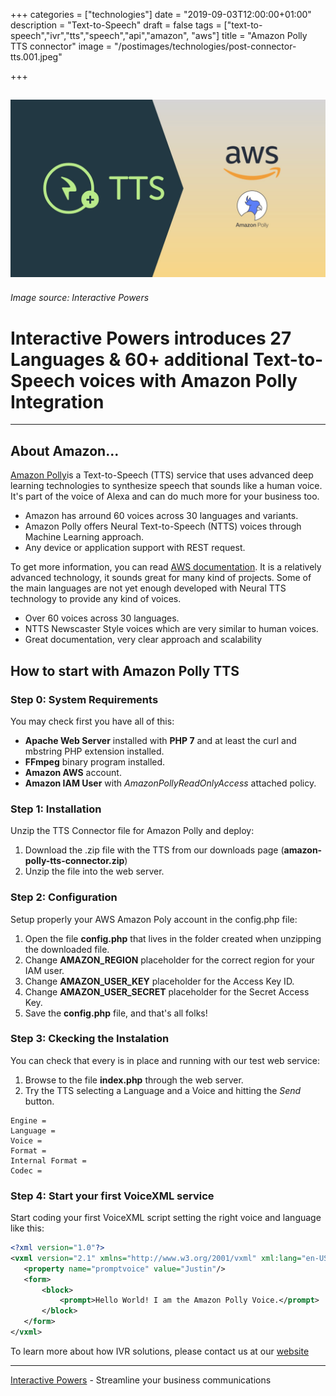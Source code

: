 +++
categories = ["technologies"]
date = "2019-09-03T12:00:00+01:00"
description = "Text-to-Speech"
draft = false
tags = ["text-to-speech","ivr","tts","speech","api","amazon", "aws"]
title = "Amazon Polly TTS connector"
image = "/postimages/technologies/post-connector-tts.001.jpeg"

+++

![Amazon Polly TTS](/postimages/technologies/post-connector-tts.001.jpeg)
---------
###### Image source: Interactive Powers

#	Interactive Powers introduces 27 Languages & 60+ additional Text-to-Speech voices with Amazon Polly Integration
---

##	About Amazon...

[Amazon Polly](https://aws.amazon.com/polly/)is a Text-to-Speech (TTS) service that uses advanced deep learning technologies to synthesize speech that sounds like a human voice. It's part of the voice of Alexa and can do much more for your business too.

* Amazon has arround 60 voices across 30 languages and variants.
* Amazon Polly offers Neural Text-to-Speech (NTTS) voices through Machine Learning approach.
* Any device or application support with REST request.

To get more information, you can read [AWS documentation](https://docs.aws.amazon.com/polly/index.html). It is a relatively advanced technology, it sounds great for many kind of projects. Some of the main languages are not yet enough developed with Neural TTS technology to provide any kind of voices.

* Over 60 voices across 30 languages.
* NTTS Newscaster Style voices which are very similar to human voices.
* Great documentation, very clear approach and scalability

## How to start with Amazon Polly TTS

###	Step 0: System Requirements

You may check first you have all of this:

* **Apache Web Server** installed with **PHP 7** and at least the curl and mbstring PHP extension installed.
* **FFmpeg** binary program installed.
* **Amazon AWS** account.
* **Amazon IAM User** with *AmazonPollyReadOnlyAccess* attached policy. 

###	Step 1: Installation

Unzip the TTS Connector file for Amazon Polly and deploy:

1. Download the .zip file with the TTS from our downloads page (**amazon-polly-tts-connector.zip**)
2. Unzip the file into the web server.

###	Step 2: Configuration

Setup properly your AWS Amazon Poly account in the config.php file:

1. Open the file **config.php** that lives in the folder created when unzipping the downloaded file.
2. Change  **AMAZON_REGION** placeholder for the correct region for your IAM user.
3. Change  **AMAZON_USER_KEY** placeholder for the Access Key ID.
4. Change  **AMAZON_USER_SECRET** placeholder for the Secret Access Key.
5. Save the **config.php**  file, and that's all folks!

###	Step 3: Ckecking the Instalation

You can check that every is in place and running with our test web service:

1. Browse to the file **index.php** through the web server.
2. Try the TTS selecting a Language and a Voice and hitting the *Send* button.

~~~text
Engine =
Language = 
Voice =
Format =
Internal Format =
Codec =
~~~

###	Step 4: Start your first VoiceXML service

Start coding your first VoiceXML script setting the right voice and language like this:

~~~xml
<?xml version="1.0"?>
<vxml version="2.1" xmlns="http://www.w3.org/2001/vxml" xml:lang="en-US">
   <property name="promptvoice" value="Justin"/>
   <form>
       <block>
           <prompt>Hello World! I am the Amazon Polly Voice.</prompt>
       </block>
   </form>
</vxml>
~~~

To learn more about how IVR solutions, please contact us at our [website](https://www.ivrpowers.com/)

---
[Interactive Powers](http://www.ivrpowers.com/) - Streamline your business communications


